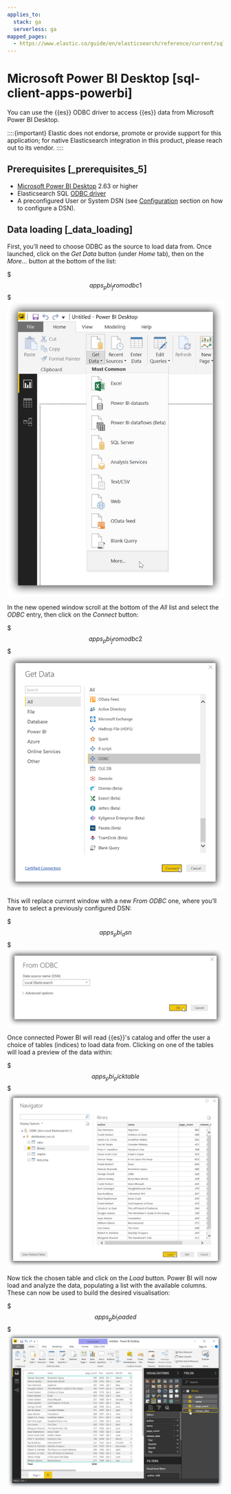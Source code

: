 ```yaml
---
applies_to:
  stack: ga
  serverless: ga
mapped_pages:
  - https://www.elastic.co/guide/en/elasticsearch/reference/current/sql-client-apps-powerbi.html
---
```


# Microsoft Power BI Desktop [sql-client-apps-powerbi]

You can use the {{es}} ODBC driver to access {{es}} data from Microsoft Power BI Desktop.

::::{important}
Elastic does not endorse, promote or provide support for this application; for native Elasticsearch integration in this product, please reach out to its vendor.
::::


## Prerequisites [_prerequisites_5]

* [Microsoft Power BI Desktop](https://powerbi.microsoft.com/en-us/desktop/) 2.63 or higher
* Elasticsearch SQL [ODBC driver](sql-odbc.md)
* A preconfigured User or System DSN (see [Configuration](sql-odbc-setup.md#dsn-configuration) section on how to configure a DSN).


## Data loading [_data_loading]

First, you’ll need to choose ODBC as the source to load data from. Once launched, click on the *Get Data* button (under *Home* tab), then on the *More…​* button at the bottom of the list:

$$$apps_pbi_fromodbc1$$$
![apps pbi fromodbc1](/explore-analyze/images/elasticsearch-reference-apps_pbi_fromodbc1.png "")

In the new opened window scroll at the bottom of the *All* list and select the *ODBC* entry, then click on the *Connect* button:

$$$apps_pbi_fromodbc2$$$
![apps pbi fromodbc2](/explore-analyze/images/elasticsearch-reference-apps_pbi_fromodbc2.png "")

This will replace current window with a new *From ODBC* one, where you’ll have to select a previously configured DSN:

$$$apps_pbi_dsn$$$
![apps pbi dsn](/explore-analyze/images/elasticsearch-reference-apps_pbi_dsn.png "")

Once connected Power BI will read {{es}}'s catalog and offer the user a choice of tables (indices) to load data from. Clicking on one of the tables will load a preview of the data within:

$$$apps_pbi_picktable$$$
![apps pbi picktable](/explore-analyze/images/elasticsearch-reference-apps_pbi_picktable.png "")

Now tick the chosen table and click on the *Load* button. Power BI will now load and analyze the data, populating a list with the available columns. These can now be used to build the desired visualisation:

$$$apps_pbi_loaded$$$
![apps pbi loaded](/explore-analyze/images/elasticsearch-reference-apps_pbi_loaded.png "")


